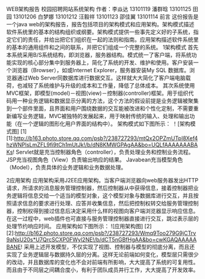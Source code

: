 WEB架构报告
校园招聘网站系统架构
作者：李焱达 13101119 潘群晗 13101125 田园 13101206 白梦娜 13101212 汪毅祥 13101123 邵佳翼 13101114
前言
    这份报告是一个java web的架构报告，报告包括项目的架构模式和应用架构。架构模式描述软件系统里的基本的结构组织或纲要。架构模式提供一些事先定义好的子系统，指定它们的责任，并给出把它们组织在一起的法则和指南。应用架构描述软件系统里的基本的通用组件和之间的联系，并把它们组成一个完整的系统。
1架构模式
    首先本系统采用B/S系统结构，即浏览器，服务器结构。模式统一了客户端，将系统功能实现的核心部分集中到服务器上，简化了系统的开发、维护和使用。客户安装一个浏览器（Browser），如或Internet Explorer，服务器安装My SQL 数据库。浏览器通过Web Server同数据库进行数据交互。这样就大大简化了客户端电脑载荷，也减轻了系统维护与升级的成本和工作量，降低了总体成本。
    其次系统使用MVC框架，即模型(model)－视图(view)－控制器(controller)框架。用于组织代码用一种业务逻辑和数据显示分离的方法，这个方法的假设前提是业务逻辑被聚集到一个部件里面，且界面和用户围绕数据的交互能被改进和个性化定制，不需要重新编写业务逻辑，MVC被独特的发展起来，用于映射传统的输入、处理和输出功能（在一个逻辑的图形化用户界面的结构中）。
架构模式如下图所示：
！[架构模式图] [1]
[1]:http://b163.photo.store.qq.com/psb?/238727293/mtQx2OPZmUTpI8Xef4hzWNPlsLmZFL9fi9tCh1mUtJk!/b/dN8KMWGPAgAA&bo=UQLfAAAAAAABAKs!
  Servlet就是充当控制器角色（controller），负责处理业务和控制业务流程。
  JSP充当视图角色（View）负责输出响应的结果。
  Javabean充当模型角色（Model），负责具体的业务逻辑和业务数据处理。
  
2应用架构
    应用架构采用J2EE应用架构。当客户端浏览器向web服务器发出HTTP请求，所请求的消息服务管理控制器，然后控制器从中获得信息，接着控制器把业务逻辑将信息交给一个适当的模型对象，这个模型对象与数据库进行交互，并且按照请求信息的要求进行处理、应答并收集信息，然后把控制权转交给服务管理控制器，控制权得到接过信息后决定采用什么样的视图向客户端浏览器显示响应信息。在这一过程中，web插件也可直接与服务管理控制器直接进行交互，跳过表示层的处理节约响应时间。
应用架构如下图所示：
![应用架构图] [2]
[2]:http://b162.photo.store.qq.com/psb?/238727293/Wmq9Too279G9jCTrv9aNsU20s*U7QrcSCXP0FWyl2NE!/b/dCT5nGBfHgAA&bo=cwKGAQAAAAABANE!
    采用上述开发模型，不仅实现了视图、控制器与模型的彻底分离，而且还实现了业务逻辑层与数据持久层的分离。这样无论前端如何变化，模型层只需很少的改动，并且数据库的变化也不会对前端有所影响，大大提高了系统的可复用性。而且由于不同层之间耦合度小，有利于团队成员并行工作，大大提高了开发效率。
